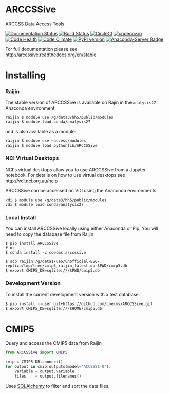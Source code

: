 # ARCCSSive
ARCCSS Data Access Tools

[![Documentation Status](https://readthedocs.org/projects/arccssive/badge/?version=latest)](https://readthedocs.org/projects/arccssive/?badge=latest)
[![Build Status](https://travis-ci.org/coecms/ARCCSSive.svg?branch=master)](https://travis-ci.org/coecms/ARCCSSive)
[![CircleCI](https://circleci.com/gh/coecms/ARCCSSive.svg?style=shield)](https://circleci.com/gh/coecms/ARCCSSive)
[![codecov.io](http://codecov.io/github/coecms/ARCCSSive/coverage.svg?branch=master)](http://codecov.io/github/coecms/ARCCSSive?branch=master)
[![Code Health](https://landscape.io/github/coecms/ARCCSSive/master/landscape.svg?style=flat)](https://landscape.io/github/coecms/ARCCSSive/master)
[![Code Climate](https://codeclimate.com/github/coecms/ARCCSSive/badges/gpa.svg)](https://codeclimate.com/github/coecms/ARCCSSive)
[![PyPI version](https://badge.fury.io/py/ARCCSSive.svg)](https://pypi.python.org/pypi/ARCCSSive)
[![Anaconda-Server Badge](https://anaconda.org/coecms/arccssive/badges/version.svg)](https://anaconda.org/coecms/arccssive)

For full documentation please see http://arccssive.readthedocs.org/en/stable

Installing
==========

### Raijin

The stable version of ARCCSSive is available on Rajin in the `analysis27` Anaconda environment:

    raijin $ module use /g/data3/hh5/public/modules
    raijin $ module load conda/analysis27

and is also available as a module:

    raijin $ module use ~access/modules
    raijin $ module load pythonlib/ARCCSSive

### NCI Virtual Desktops

NCI's virtual desktops allow you to use ARCCSSive from a Jupyter notebook. For
details on how to use virtual desktops see http://vdi.nci.org.au/help

ARCCSSive can be accessed on VDI using the Anaconda environments:

    vdi $ module use /g/data3/hh5/public/modules
    vdi $ module load conda/analysis27

### Local Install

You can install ARCCSSive locally using either Anaconda or Pip. You will need
to copy the database file from Raijin

    $ pip install ARCCSSive
    # or
    $ conda install -c coecms arccssive

    $ scp raijin:/g/data1/ua6/unofficial-ESG-replica/tmp/tree/cmip5_raijin_latest.db $PWD/cmip5.db
    $ export CMIP5_DB=sqlite:///$PWD/cmip5.db

### Development Version

To install the current development version with a test database:

    $ pip install --user git+https://github.com/coecms/ARCCSSive.git 
    $ export CMIP5_DB=sqlite:///$HOME/cmip5.db

CMIP5
=====

Query and access the CMIP5 data from Raijin

```python
from ARCCSSive import CMIP5

cmip = CMIP5.DB.connect()
for output in cmip.outputs(model='ACCESS1-0'):
    variable = output.variable
    files    = output.filenames()    
```

Uses
[SQLAlchemy](http://docs.sqlalchemy.org/en/rel_1_0/orm/tutorial.html#querying)
to filter and sort the data files.
